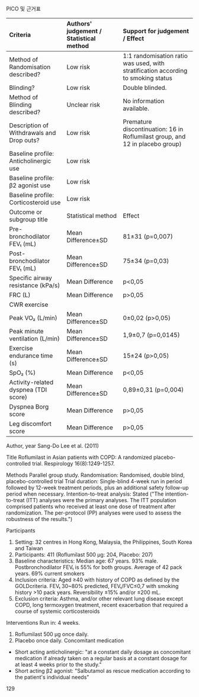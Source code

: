 PICO 및 근거표

| Criteria | Authors' judgement / Statistical method | Support for judgement / Effect |
| :---------------------------------------- | :-------------------------------------- | :------------------------------------------------------------------------------------------------------ |
| Method of Randomisation described? | Low risk | 1:1 randomisation ratio was used, with stratification according to smoking status |
| Blinding? | Low risk | Double blinded. |
| Method of Blinding described? | Unclear risk | No information available. |
| Description of Withdrawals and Drop outs? | Low risk | Premature discontinuation: 16 in Roflumilast group, and 12 in placebo group) |
| Baseline profile: Anticholinergic use | Low risk | |
| Baseline profile: β2 agonist use | Low risk | |
| Baseline profile: Corticosteroid use | Low risk | |
| Outcome or subgroup title | Statistical method | Effect |
| Pre-bronchodilator FEV₁ (mL) | Mean Difference±SD | 81±31 (p=0,007) |
| Post-bronchodilator FEV₁ (mL) | Mean Difference±SD | 75±34 (p=0,03) |
| Specific airway resistance (kPa/s) | Mean Difference | p<0,05 |
| FRC (L) | Mean Difference | p>0,05 |
| CWR exercise | | |
| Peak VO₂ (L/min) | Mean Difference±SD | 0±0,02 (p>0,05) |
| Peak minute ventilation (L/min) | Mean Difference±SD | 1,9±0,7 (p=0,0145) |
| Exercise endurance time (s) | Mean Difference±SD | 15±24 (p>0,05) |
| SpO₂ (%) | Mean Difference | p<0,05 |
| Activity-related dyspnea (TDI score) | Mean Difference±SD | 0,89±0,31 (p=0,004) |
| Dyspnea Borg score | Mean Difference | p>0,05 |
| Leg discomfort score | Mean Difference | p>0,05 |

Author, year
Sang-Do Lee et al. (2011)

Title
Roflumilast in Asian patients with COPD: A randomized placebo-controlled trial. Respirology 16(8):1249-1257.

Methods
Parallel group study.
Randomisation: Randomised, double blind, placebo-controlled trial
Trial duration: Single-blind 4-week run in period followed by 12-week treatment periods, plus an additional safety follow-up period when necessary.
Intention-to-treat analysis: Stated ("The intention-to-treat (ITT) analyses were the primary analyses. The ITT population comprised patients who received at least one dose of treatment after randomization. The per-protocol (PP) analyses were used to assess the robustness of the results.")

Participants
1) Setting: 32 centres in Hong Kong, Malaysia, the Philippines, South Korea and Taiwan
2) Participants: 411 (Roflumilast 500 μg: 204, Placebo: 207)
3) Baseline characteristics: Median age: 67 years. 93% male. Postbronchodilator FEV₁ is 55% for both groups. Average of 42 pack years. 69% current smokers
4) Inclusion criteria: Aged ≥40 with history of COPD as defined by the GOLDcriteria. FEV₁ 30~80% predicted, FEV₁/FVC≤0,7 with smoking history >10 pack years. Reversibility ≤15% and/or ≤200 mL.
5) Exclusion criteria: Asthma, and/or other relevant lung disease except COPD, long termoxygen treatment, recent exacerbation that required a course of systemic corticosteroids

Interventions
Run in: 4 weeks.
1) Roflumilast 500 μg once daily.
2) Placebo once daily.
Concomitant medication
- Short acting anticholinergic: "at a constant daily dosage as concomitant medication if already taken on a regular basis at a constant dosage for at least 4 weeks prior to the study."
- Short acting β2 agonist: "Salbutamol as rescue medication according to the patient's individual needs"

<PAGE>129
